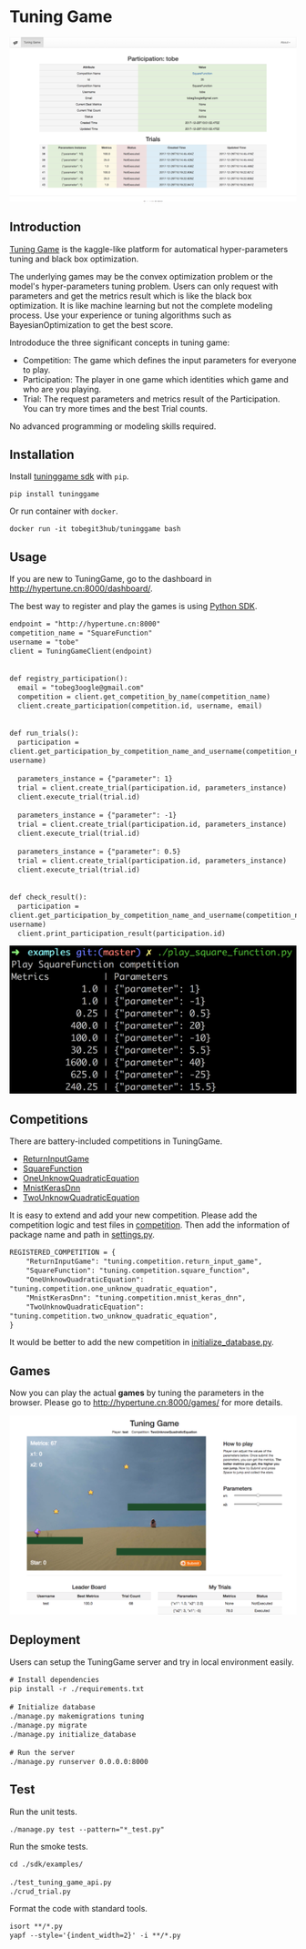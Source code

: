 # Tuning Game

![Tuning Game Dashboard](./images/dashboard.png)

## Introduction

[Tuning Game](http://hypertune.cn:8000/dashboard/) is the kaggle-like platform for automatical hyper-parameters tuning and black box optimization.

The underlying games may be the convex optimization problem or the model's hyper-parameters tuning problem. Users can only request with parameters and get the metrics result which is like the black box optimization. It is like machine learning but not the complete modeling process. Use your experience or tuning algorithms such as BayesianOptimization to get the best score.

Intrododuce the three significant concepts in tuning game:

* Competition: The game which defines the input parameters for everyone to play.
* Participation: The player in one game which identities which game and who are you playing.
* Trial: The request parameters and metrics result of the Participation. You can try more times and the best Trial counts.

No advanced programming or modeling skills required.

## Installation

Install [tuninggame sdk](./sdk/) with `pip`.

```
pip install tuninggame
```

Or run container with `docker`.

```
docker run -it tobegit3hub/tuninggame bash
```

## Usage

If you are new to TuningGame, go to the dashboard in <http://hypertune.cn:8000/dashboard/>.

The best way to register and play the games is using [Python SDK](./sdk/).

```
endpoint = "http://hypertune.cn:8000"
competition_name = "SquareFunction"
username = "tobe"
client = TuningGameClient(endpoint)


def registry_participation():
  email = "tobeg3oogle@gmail.com"
  competition = client.get_competition_by_name(competition_name)
  client.create_participation(competition.id, username, email)


def run_trials():
  participation = client.get_participation_by_competition_name_and_username(competition_name, username)

  parameters_instance = {"parameter": 1}
  trial = client.create_trial(participation.id, parameters_instance)
  client.execute_trial(trial.id)

  parameters_instance = {"parameter": -1}
  trial = client.create_trial(participation.id, parameters_instance)
  client.execute_trial(trial.id)

  parameters_instance = {"parameter": 0.5}
  trial = client.create_trial(participation.id, parameters_instance)
  client.execute_trial(trial.id)


def check_result():
  participation = client.get_participation_by_competition_name_and_username(competition_name, username)
  client.print_participation_result(participation.id)
```

![Play Tuning Game](./images/play_sqaure_function.png)

## Competitions

There are battery-included competitions in TuningGame.

* [ReturnInputGame](./tuning/competition/return_input_game.py)
* [SquareFunction](./tuning/competition/square_function.py)
* [OneUnknowQuadraticEquation](./tuning/competition/one_unknow_quadratic_equation.py)
* [MnistKerasDnn](./tuning/competition/mnist_keras_dnn.py)
* [TwoUnknowQuadraticEquation](./tuning/competition/two_unknow_quadratic_equation.py)

It is easy to extend and add your new competition. Please add the competition logic and test files in [competition](./tuning/competition/). Then add the information of package name and path in [settings.py](./settings.py).

```
REGISTERED_COMPETITION = {
    "ReturnInputGame": "tuning.competition.return_input_game",
    "SquareFunction": "tuning.competition.square_function",
    "OneUnknowQuadraticEquation": "tuning.competition.one_unknow_quadratic_equation",
    "MnistKerasDnn": "tuning.competition.mnist_keras_dnn",
    "TwoUnknowQuadraticEquation": "tuning.competition.two_unknow_quadratic_equation",
}
```

It would be better to add the new competition in [initialize_database.py](./tuning/management/commands/initialize_database.py).

## Games

Now you can play the actual **games** by tuning the parameters in the browser. Please go to <http://hypertune.cn:8000/games/> for more details.

![Games](./images/game_screenshot.png)

## Deployment

Users can setup the TuningGame server and try in local environment easily.

```
# Install dependencies
pip install -r ./requirements.txt

# Initialize database
./manage.py makemigrations tuning
./manage.py migrate
./manage.py initialize_database

# Run the server
./manage.py runserver 0.0.0.0:8000
```

## Test

Run the unit tests.

```
./manage.py test --pattern="*_test.py"
```

Run the smoke tests.

```
cd ./sdk/examples/

./test_tuning_game_api.py
./crud_trial.py
```

Format the code with standard tools.

```
isort **/*.py
yapf --style='{indent_width=2}' -i **/*.py
```
